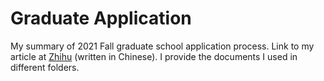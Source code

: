 # Graduate Application

My summary of 2021 Fall graduate school application process. Link to my article at [Zhihu](https://zhuanlan.zhihu.com/p/350439006) (written in Chinese). I provide the documents I used in different folders.

